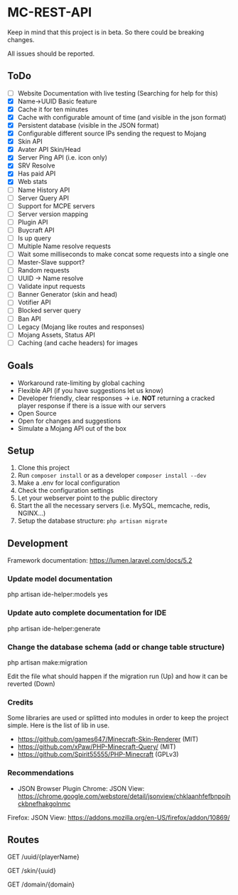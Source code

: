 # MC-REST-API

Keep in mind that this project is in beta. So there could be breaking changes.

All issues should be reported.

## ToDo

- [ ] Website Documentation with live testing (Searching for help for this)
- [X] Name->UUID Basic feature
- [X] Cache it for ten minutes
- [X] Cache with configurable amount of time (and visible in the json format)
- [X] Persistent database (visible in the JSON format)
- [X] Configurable different source IPs sending the request to Mojang
- [X] Skin API
- [X] Avater API Skin/Head
- [X] Server Ping API (i.e. icon only)
- [X] SRV Resolve
- [X] Has paid API
- [X] Web stats
- [ ] Name History API
- [ ] Server Query API
- [ ] Support for MCPE servers
- [ ] Server version mapping
- [ ] Plugin API
- [ ] Buycraft API
- [ ] Is up query
- [ ] Multiple Name resolve requests
- [ ] Wait some milliseconds to make concat some requests into a single one
- [ ] Master-Slave support?
- [ ] Random requests
- [ ] UUID -> Name resolve
- [ ] Validate input requests
- [ ] Banner Generator (skin and head)
- [ ] Votifier API
- [ ] Blocked server query
- [ ] Ban API
- [ ] Legacy (Mojang like routes and responses)
- [ ] Mojang Assets, Status API
- [ ] Caching (and cache headers) for images

## Goals

* Workaround rate-limiting by global caching
* Flexible API (if you have suggestions let us know)
* Developer friendly, clear responses -> i.e. **NOT** returning a cracked player response if there is a issue with our servers
* Open Source
* Open for changes and suggestions
* Simulate a Mojang API out of the box

## Setup

1. Clone this project
2. Run ```composer install``` or as a developer ```composer install --dev```
3. Make a .env for local configuration
4. Check the configuration settings
5. Let your webserver point to the public directory
6. Start the all the necessary servers (i.e. MySQL, memcache, redis, NGINX...)
7. Setup the database structure: ```php artisan migrate```

## Development

Framework documentation: https://lumen.laravel.com/docs/5.2

### Update model documentation

php artisan ide-helper:models
yes

### Update auto complete documentation for IDE

php artisan ide-helper:generate

### Change the database schema (add or change table structure)

php artisan make:migration

Edit the file what should happen if the migration run (Up) and how it can be reverted (Down)

### Credits

Some libraries are used or splitted into modules in order to keep the project simple. Here is the list of lib in use.

* https://github.com/games647/Minecraft-Skin-Renderer (MIT)
* https://github.com/xPaw/PHP-Minecraft-Query/ (MIT)
* https://github.com/Spirit55555/PHP-Minecraft (GPLv3)

### Recommendations

* JSON Browser Plugin
Chrome: JSON View:  https://chrome.google.com/webstore/detail/jsonview/chklaanhfefbnpoihckbnefhakgolnmc

Firefox: JSON View: https://addons.mozilla.org/en-US/firefox/addon/10869/

## Routes

GET /uuid/{playerName}

GET /skin/{uuid}

GET /domain/{domain}